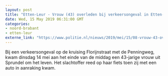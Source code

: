 ```yaml
---
layout: post
title: "Etten-Leur - Vrouw (43) overleden bij verkeersongeval in Etten-Leur"
date: Wed, 15 May 2019 06:31:00 GMT
categories: 
- noord-brabant 
- etten-leur 
externe_link: "https://www.politie.nl/nieuws/2019/mei/15/08-vrouw-43-overleden-bij-verkeersongeval-in-etten-leur.html"
---
```


Bij een verkeersongeval op de kruising Florijnstraat met de Penningweg, kwam dinsdag 14 mei aan het einde van de middag een 43-jarige vrouw uit Sprundel om het leven. Het slachtoffer reed op haar fiets toen zij met een auto in aanraking kwam.
